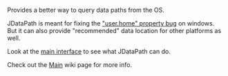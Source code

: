 Provides a better way to query data paths from the OS.

JDataPath is meant for fixing the ["user.home" property bug](http://bugs.sun.com/view_bug.do?bug_id=4787931) on windows. But it can also provide "recommended" data location for other platforms as well.

Look at the [main interface](http://code.google.com/p/jdatapath/source/browse/trunk/src/java/com/codeberry/jdatapath/LocalDataPathSystem.java) to see what JDataPath can do.

Check out the [Main](Main.md) wiki page for more info.
